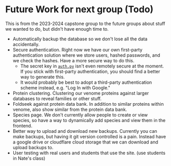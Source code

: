 # Future Work for next group (Todo)

This is from the 2023-2024 capstone group to the future groups about stuff we wanted to do, but didn't have enough time to.

- Automatically backup the database so we don't lose all the data accidentally.
- Secure authentication. Right now we have our own first-party authentication solution where we store users, hashed passwords, and we check the hashes. Have a more secure way to do this.
  - The secret key in [`auth.py`](../backend/src/auth.py) isn't even remotely secure at the moment. If you stick with first-party authentication, you should find a better way to generate this.
  - It would probably be best to adopt a third-party authentication scheme instead, e.g. "Log In with Google."
- Protein clustering. Clustering our venome proteins against larger databases to reveal families or other stuff.  
- Foldseek against protein data bank. In addition to similar proteins within venome, also show similar from the protein data bank.
- Species page. We don't currently allow people to create or view species, so have a way to dynamically add species and view them in the frontend.
- Better way to upload and download new backups. Currently you can make backups, but having it git version controlled is a pain. Instead have a google drive or cloudflare cloud storage that we can download and upload backups to.
- User testing with real users and students that use the site. (use students in Nate's class)
